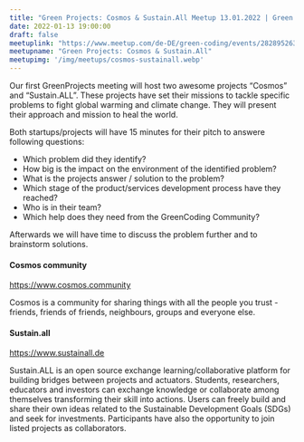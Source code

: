 ```yaml
---
title: "Green Projects: Cosmos & Sustain.All Meetup 13.01.2022 | Green Coding.org"
date: 2022-01-13 19:00:00
draft: false
meetuplink: "https://www.meetup.com/de-DE/green-coding/events/282895263/"
meetupname: "Green Projects: Cosmos & Sustain.All"
meetupimg: '/img/meetups/cosmos-sustainall.webp'
---
```


Our first GreenProjects meeting will host two awesome projects “Cosmos” and “Sustain.ALL”. These projects have set their missions to tackle specific problems to fight global warming and climate change. They will present their approach and mission to heal the world.

Both startups/projects will have 15 minutes for their pitch to answere following questions:
- Which problem did they identify?
- How big is the impact on the environment of the identified problem?
- What is the projects answer / solution to the problem?
- Which stage of the product/services development process have they reached?
- Who is in their team?
- Which help does they need from the GreenCoding Community?

Afterwards we will have time to discuss the problem further and to brainstorm solutions.

#### Cosmos community

https://www.cosmos.community

Cosmos is a community for sharing things with all the people you trust - friends, friends of friends, neighbours, groups and everyone else.

#### Sustain.all
https://www.sustainall.de

Sustain.ALL is an open source exchange learning/collaborative platform for building bridges between projects and actuators. Students, researchers, educators and investors can exchange knowledge or collaborate among themselves transforming their skill into actions. Users can freely build and share their own ideas related to the Sustainable Development Goals (SDGs) and seek for investments. Participants have also the opportunity to join listed projects as collaborators.

